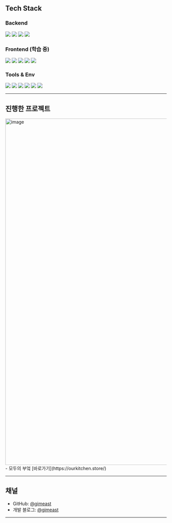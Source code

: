 ## Tech Stack

### Backend
<img src="https://img.shields.io/badge/Java-007396?style=flat&logo=openjdk&logoColor=white" /> <img src="https://img.shields.io/badge/Spring Boot-6DB33F?style=flat&logo=springboot&logoColor=white" /> <img src="https://img.shields.io/badge/MySQL-4479A1?style=flat&logo=mysql&logoColor=white" /> <img src="https://img.shields.io/badge/JPA-59666C?style=flat&logo=hibernate&logoColor=white" />

### Frontend (학습 중)
<img src="https://img.shields.io/badge/HTML5-E34F26?style=flat&logo=html5&logoColor=white" /> <img src="https://img.shields.io/badge/CSS3-1572B6?style=flat&logo=css3&logoColor=white" /> <img src="https://img.shields.io/badge/JavaScript-F7DF1E?style=flat&logo=javascript&logoColor=black" /> <img src="https://img.shields.io/badge/React-61DAFB?style=flat&logo=react&logoColor=black" /> <img src="https://img.shields.io/badge/Tailwind CSS-06B6D4?style=flat&logo=tailwindcss&logoColor=white" /> 

### Tools & Env
<img src="https://img.shields.io/badge/Git-F05032?style=flat&logo=git&logoColor=white" /> <img src="https://img.shields.io/badge/GitHub-181717?style=flat&logo=github&logoColor=white" /> <img src="https://img.shields.io/badge/Postman-FF6C37?style=flat&logo=postman&logoColor=white" /> <img src="https://img.shields.io/badge/VSCode-007ACC?style=flat&logo=visualstudiocode&logoColor=white" /> <img src="https://img.shields.io/badge/IntelliJ IDEA-000000?style=flat&logo=intellijidea&logoColor=white" /> <img src="https://img.shields.io/badge/WebStorm-00C3E2?style=flat&logo=webstorm&logoColor=white" />

---

## 진행한 프로젝트
<img width="1920" height="1080" alt="image" src="https://github.com/user-attachments/assets/960fa802-1420-4d1a-9427-bbd443b6890e" />
- 모두의 부엌 [바로가기](https://ourkitchen.store/)

---

## 채널

- GitHub: [@gimeast](https://github.com/gimeast)
- 개발 블로그: [@gimeast](https://gimeast.tistory.com/)

---
